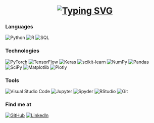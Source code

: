 <h1 align = "center">
<a href="https://git.io/typing-svg"><img src="https://readme-typing-svg.herokuapp.com?font=Fira+Code&size=75&duration=1000&pause=300&color=0CE82B&background=000000EE&center=true&vCenter=true&multiline=true&width=1920&height=350&lines=Hello;My+name+is+Brian+Wade;Welcome+to+my+README" alt="Typing SVG" /></a>
</h1>

### Languages

![Python](https://img.shields.io/badge/python-3670A0?style=flat&logo=python&logoColor=ffdd54)
![R](https://img.shields.io/badge/r-%23276DC3.svg?style=flat&logo=r&logoColor=white)
![SQL](https://img.shields.io/badge/-SQL-F54A2A?style=flat&logo=MySQL&logoColor=white)

### Technologies

![PyTorch](https://img.shields.io/badge/PyTorch-%23EE4C2C.svg?style=flat&logo=PyTorch&logoColor=white)
![TensorFlow](https://img.shields.io/badge/TensorFlow-%23FF6F00.svg?style=flat&logo=TensorFlow&logoColor=white)
![Keras](https://img.shields.io/badge/Keras-%23D00000.svg?style=flat&logo=Keras&logoColor=white)
![scikit-learn](https://img.shields.io/badge/scikit--learn-%23F7931E.svg?style=flat&logo=scikit-learn&logoColor=white)
![NumPy](https://img.shields.io/badge/numpy-%23013243.svg?style=flat&logo=numpy&logoColor=white)
![Pandas](https://img.shields.io/badge/pandas-%23150458.svg?style=flat&logo=pandas&logoColor=white)
![SciPy](https://img.shields.io/badge/SciPy-%230C55A5.svg?style=flat&logo=scipy&logoColor=%white)
![Matplotlib](https://img.shields.io/badge/Matplotlib-%23ffffff.svg?style=flat&logo=Matplotlib&logoColor=black)
![Plotly](https://img.shields.io/badge/Plotly-%233F4F75.svg?style=flat&logo=plotly&logoColor=white)

### Tools

![Visual Studio Code](https://img.shields.io/badge/Visual%20Studio%20Code-0078d7.svg?style=flat&logo=visual-studio-code&logoColor=white)
![Jupyter](https://img.shields.io/badge/Jupyter-white?style=flat&logo=Jupyter)
![Spyder](https://img.shields.io/badge/Spyder%20Ide-FF0000?style=flat&logo=spyder%20ide&logoColor=white)
![RStudio](https://img.shields.io/badge/RStudio-blue?style=flat&labelColor=white&logo=RStudio&logoColor=blue)
![Git](https://img.shields.io/badge/-Git-black?style=flat&logo=git)


### Find me at

[![GitHub](https://img.shields.io/badge/GitHub-%2312100E.svg?&style=flat&logo=Github&logoColor=white)](https://github.com/brianwade1)
[![Linkedln](https://img.shields.io/badge/LinkedIn-0077B5?style=flat&logo=linkedin&logoColor=white)](https://www.linkedin.com/in/bwade1/)
